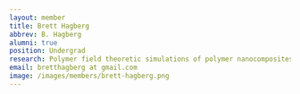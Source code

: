 ```yaml
---
layout: member
title: Brett Hagberg
abbrev: B. Hagberg
alumni: true
position: Undergrad
research: Polymer field theoretic simulations of polymer nanocomposites
email: bretthagberg at gmail.com
image: /images/members/brett-hagberg.png
---
```

